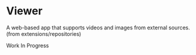 # Viewer
A web-based app that supports videos and images from external sources. (from extensions/repositories)

Work In Progress